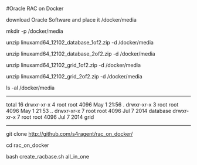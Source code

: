 #Oracle RAC on Docker

download Oracle Software and place it /docker/media


mkdir -p /docker/media

unzip linuxamd64_12102_database_1of2.zip -d /docker/media

unzip linuxamd64_12102_database_2of2.zip -d /docker/media

unzip linuxamd64_12102_grid_1of2.zip -d /docker/media

unzip linuxamd64_12102_grid_2of2.zip -d /docker/media

ls -al /docker/media
*********************************
total 16
drwxr-xr-x 4 root root 4096 May  1 21:56 .
drwxr-xr-x 3 root root 4096 May  1 21:53 ..
drwxr-xr-x 7 root root 4096 Jul  7  2014 database
drwxr-xr-x 7 root root 4096 Jul  7  2014 grid
*********************************


git clone http://github.com/s4ragent/rac_on_docker/

cd rac_on_docker

bash create_racbase.sh all_in_one


